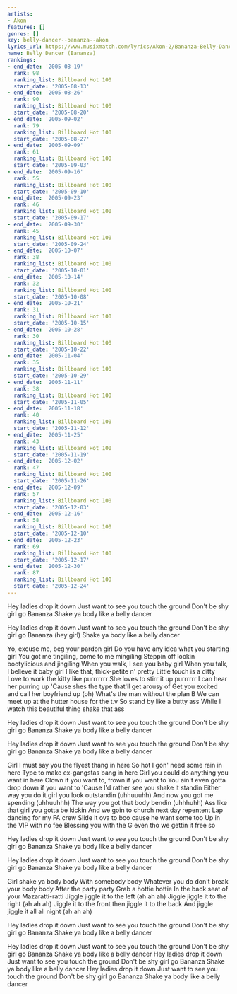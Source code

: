 ```yaml
---
artists:
- Akon
features: []
genres: []
key: belly-dancer--bananza--akon
lyrics_url: https://www.musixmatch.com/lyrics/Akon-2/Bananza-Belly-Dancer-1
name: Belly Dancer (Bananza)
rankings:
- end_date: '2005-08-19'
  rank: 98
  ranking_list: Billboard Hot 100
  start_date: '2005-08-13'
- end_date: '2005-08-26'
  rank: 90
  ranking_list: Billboard Hot 100
  start_date: '2005-08-20'
- end_date: '2005-09-02'
  rank: 79
  ranking_list: Billboard Hot 100
  start_date: '2005-08-27'
- end_date: '2005-09-09'
  rank: 61
  ranking_list: Billboard Hot 100
  start_date: '2005-09-03'
- end_date: '2005-09-16'
  rank: 55
  ranking_list: Billboard Hot 100
  start_date: '2005-09-10'
- end_date: '2005-09-23'
  rank: 46
  ranking_list: Billboard Hot 100
  start_date: '2005-09-17'
- end_date: '2005-09-30'
  rank: 45
  ranking_list: Billboard Hot 100
  start_date: '2005-09-24'
- end_date: '2005-10-07'
  rank: 38
  ranking_list: Billboard Hot 100
  start_date: '2005-10-01'
- end_date: '2005-10-14'
  rank: 32
  ranking_list: Billboard Hot 100
  start_date: '2005-10-08'
- end_date: '2005-10-21'
  rank: 31
  ranking_list: Billboard Hot 100
  start_date: '2005-10-15'
- end_date: '2005-10-28'
  rank: 30
  ranking_list: Billboard Hot 100
  start_date: '2005-10-22'
- end_date: '2005-11-04'
  rank: 35
  ranking_list: Billboard Hot 100
  start_date: '2005-10-29'
- end_date: '2005-11-11'
  rank: 38
  ranking_list: Billboard Hot 100
  start_date: '2005-11-05'
- end_date: '2005-11-18'
  rank: 40
  ranking_list: Billboard Hot 100
  start_date: '2005-11-12'
- end_date: '2005-11-25'
  rank: 43
  ranking_list: Billboard Hot 100
  start_date: '2005-11-19'
- end_date: '2005-12-02'
  rank: 47
  ranking_list: Billboard Hot 100
  start_date: '2005-11-26'
- end_date: '2005-12-09'
  rank: 57
  ranking_list: Billboard Hot 100
  start_date: '2005-12-03'
- end_date: '2005-12-16'
  rank: 58
  ranking_list: Billboard Hot 100
  start_date: '2005-12-10'
- end_date: '2005-12-23'
  rank: 69
  ranking_list: Billboard Hot 100
  start_date: '2005-12-17'
- end_date: '2005-12-30'
  rank: 87
  ranking_list: Billboard Hot 100
  start_date: '2005-12-24'
---
```

Hey ladies drop it down
Just want to see you touch the ground
Don't be shy girl go Bananza
Shake ya body like a belly dancer

Hey ladies drop it down
Just want to see you touch the ground
Don't be shy girl go Bananza (hey girl)
Shake ya body like a belly dancer

Yo, excuse me, beg your pardon girl
Do you have any idea what you starting girl
You got me tingiling, come to me mingiling
Steppin off lookin bootylicious and jingiling
When you walk, I see you baby girl
When you talk, I believe it baby girl
I like that, thick-petite n' pretty
Little touch is a ditty
Love to work the kitty like purrrrrrr
She loves to stirr it up purrrrrr
I can hear her purring up
'Cause shes the type that'll get arousy of
Get you excited and call her boyfriend up (oh)
What's the man without the plan B
We can meet up at the hutter house for the t.v
So stand by like a butty ass
While I watch this beautiful thing shake that ass

Hey ladies drop it down
Just want to see you touch the ground
Don't be shy girl go Bananza
Shake ya body like a belly dancer

Hey ladies drop it down
Just want to see you touch the ground
Don't be shy girl go Bananza
Shake ya body like a belly dancer

Girl I must say you the flyest thang in here
So hot I gon' need some rain in here
Type to make ex-gangstas bang in here
Girl you could do anything you want in here
Clown if you want to, frown if you want to
You ain't even gotta drop down if you want to
'Cause I'd rather see you shake it standin
Either way you do it girl you look outstandin (uhhuuuhh)
And now you got me spending (uhhuuhhh)
The way you got that body bendin (uhhhuhh)
Ass like that girl you gotta be kickin
And we goin to church next day repentent
Lap dancing for my FA crew
Slide it ova to boo cause he want some too
Up in the VIP with no fee
Blessing you with the G even tho we gettin it free so

Hey ladies drop it down
Just want to see you touch the ground
Don't be shy girl go Bananza
Shake ya body like a belly dancer

Hey ladies drop it down
Just want to see you touch the ground
Don't be shy girl go Bananza
Shake ya body like a belly dancer

Girl shake ya body body
With somebody body
Whatever you do don't break your body body
After the party party
Grab a hottie hottie
In the back seat of your Mazaratti-ratti
Jiggle jiggle it to the left (ah ah ah)
Jiggle jiggle it to the right (ah ah ah)
Jiggle it to the front then jiggle it to the back
And jiggle jiggle it all all night (ah ah ah)

Hey ladies drop it down
Just want to see you touch the ground
Don't be shy girl go Bananza
Shake ya body like a belly dancer

Hey ladies drop it down
Just want to see you touch the ground
Don't be shy girl go Bananza
Shake ya body like a belly dancer
Hey ladies drop it down
Just want to see you touch the ground
Don't be shy girl go Bananza
Shake ya body like a belly dancer
Hey ladies drop it down
Just want to see you touch the ground
Don't be shy girl go Bananza
Shake ya body like a belly dancer
